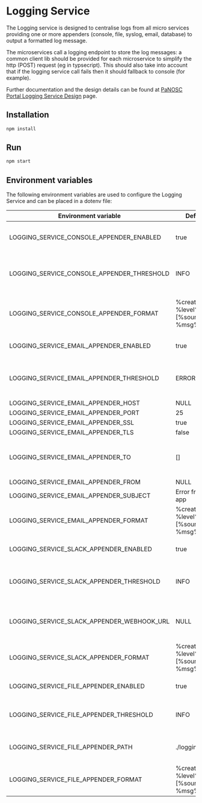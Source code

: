 # Logging Service

The Logging service is designed to centralise logs from all micro services providing one or more appenders (console, file, syslog, email, database) to output a formatted log message.

The microservices call a logging endpoint to store the log messages: a common client lib should be provided for each microservice to simplify the http (POST) request (eg in typsecript). This should also take into account that if the logging service call fails then it should fallback to console (for example).

Further documentation and the design details can be found at [PaNOSC Portal Logging Service Design](https://confluence.panosc.eu/x/-gDAAQ) page.

## Installation

```sh
npm install
```

## Run

```sh
npm start
```

## Environment variables

The following environment variables are used to configure the Logging Service and can be placed in a dotenv file:

| Environment variable | Default value | Usage |
| ---- | ---- | ---- |
| LOGGING_SERVICE_CONSOLE_APPENDER_ENABLED | true | Enables the console appender |
| LOGGING_SERVICE_CONSOLE_APPENDER_THRESHOLD | INFO | The threshold of the console appender |
| LOGGING_SERVICE_CONSOLE_APPENDER_FORMAT | %createdAt% %level% [%source%] - %msg%n | The format of the console appender |
| LOGGING_SERVICE_EMAIL_APPENDER_ENABLED | true | Enables the email appender |
| LOGGING_SERVICE_EMAIL_APPENDER_THRESHOLD | ERROR | The threshold of the email appender |
| LOGGING_SERVICE_EMAIL_APPENDER_HOST | NULL | |
| LOGGING_SERVICE_EMAIL_APPENDER_PORT | 25 | |
| LOGGING_SERVICE_EMAIL_APPENDER_SSL | true | |
| LOGGING_SERVICE_EMAIL_APPENDER_TLS | false | |
| LOGGING_SERVICE_EMAIL_APPENDER_TO | [] | A comma separated list of email addresses |
| LOGGING_SERVICE_EMAIL_APPENDER_FROM | NULL | |
| LOGGING_SERVICE_EMAIL_APPENDER_SUBJECT | Error from portal app | |
| LOGGING_SERVICE_EMAIL_APPENDER_FORMAT | %createdAt% %level% [%source%] - %msg%n | The format of the email appender |
| LOGGING_SERVICE_SLACK_APPENDER_ENABLED | true | Enables the slack appender |
| LOGGING_SERVICE_SLACK_APPENDER_THRESHOLD | INFO | The threshold of the slack appender |
| LOGGING_SERVICE_SLACK_APPENDER_WEBHOOK_URL | NULL | The webhook URL to send the log to |
| LOGGING_SERVICE_SLACK_APPENDER_FORMAT | %createdAt% %level% [%source%] - %msg%n | The format of the slack appender |
| LOGGING_SERVICE_FILE_APPENDER_ENABLED | true | Enables the file appender |
| LOGGING_SERVICE_FILE_APPENDER_THRESHOLD | INFO | The threshold of the file appender |
| LOGGING_SERVICE_FILE_APPENDER_PATH | ./logging_service.log | Path to the file to write the log to |
| LOGGING_SERVICE_FILE_APPENDER_FORMAT | %createdAt% %level% [%source%] - %msg%n | The format of the file appender |
